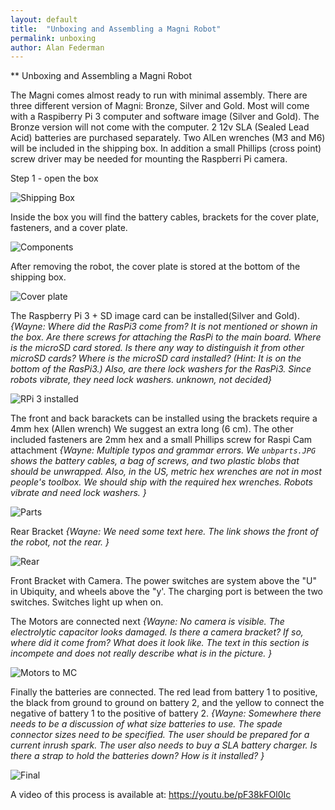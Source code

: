 ```yaml
---
layout: default
title:  "Unboxing and Assembling a Magni Robot"
permalink: unboxing
author: Alan Federman
---
```

** Unboxing and Assembling a Magni Robot

The Magni comes almost ready to run with minimal assembly. There are three different version of Magni: Bronze, Silver and Gold. Most will come with a Raspiberry Pi 3 computer and software image (Silver and Gold). The Bronze version will not come with the computer. 2 12v SLA (Sealed Lead Acid) batteries are purchased separately. Two AlLen wrenches (M3 and M6) will be included in the shipping box. In addition a small Phillips (cross point) screw driver may be needed for mounting the Raspberri Pi camera.


Step 1 - open the box


 ![Shipping Box](unb1.JPG)
 
 Inside the box you will find the battery cables, brackets for the cover plate, fasteners, and a cover plate.
 
 
 ![Components](unb2.JPG)
 
 After removing the robot, the cover plate is stored at the bottom of the shipping box.
 
 ![Cover plate](unb4.JPG)
 
 The Raspberry Pi 3 + SD image card can be installed(Silver and Gold).
 *{Wayne: Where did the RasPi3 come from?  It is not mentioned or shown in the box.  Are there screws for
 attaching the RasPi to the main board.  Where is the microSD card stored.  Is there any way to distinguish
 it from other microSD cards?  Where is the microSD card installed?  (Hint: It is on the bottom of the RasPi3.)
 Also, are there lock washers for the RasPi3.  Since robots vibrate, they need lock washers. unknown, not decided}*
 
 
 ![RPi 3 installed](unb7.JPG)
 
 The front and back barackets can be installed using the brackets require a 4mm hex (Allen wrench) We suggest an extra long (6 cm). The other included fasteners are 2mm hex and a small Phillips screw for Raspi Cam attachment
 *{Wayne: Multiple typos and grammar errors.  We `unbparts.JPG` shows the battery cables, a bag of screws, and
 two plastic blobs that should be unwrapped.  Also, in the US, metric hex wrenches are not in most people's
 toolbox.  We should ship with the required hex wrenches.  Robots vibrate and need lock washers. }*
 
 ![Parts](unbparts.JPG)
 
 
Rear Bracket
*{Wayne: We need some text here.  The link shows the front of the robot, not the rear. }*

![Rear](camfront.jpg)

Front Bracket with Camera.  The power switches are system above the "U" in Ubiquity, and wheels above the "y'. The charging port is between the two switches. Switches light up when on.

The Motors are connected next
*{Wayne: No camera is visible. The electrolytic capacitor looks damaged.  Is there a camera bracket?
If so, where did it come from?  What does it look like.  The text in this section is incompete and 
does not really describe what is in the picture. }*

![Motors to MC](unb5.JPG)

Finally the batteries are connected. The red lead from battery 1 to positive, the black from ground to ground on battery 2, and the yellow to connect the negative of battery 1 to the positive of battery 2.
*{Wayne: Somewhere there needs to be a discussion of what size batteries to use.  The spade connector sizes need
to be specified.  The user should be prepared for a current inrush spark.  The user also needs to buy a SLA
battery charger.  Is there a strap to hold the batteries down?  How is it installed? }*

![Final](unb-bat.JPG)

A video of this process is available at:  https://youtu.be/pF38kFOl0Ic


